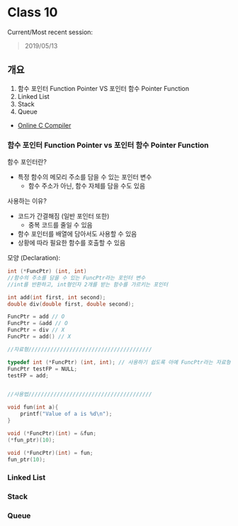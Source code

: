 # Class 10
Current/Most recent session:
> 2019/05/13

## 개요
1. 함수 포인터 Function Pointer VS 포인터 함수 Pointer Function
2. Linked List
3. Stack
4. Queue

* [Online C Compiler](https://www.jdoodle.com/c-online-compiler)

### 함수 포인터 Function Pointer vs 포인터 함수 Pointer Function
함수 포인터란?
* 특정 함수의 메모리 주소를 담을 수 있는 포인터 변수
  * 함수 주소가 아닌, 함수 자체를 담을 수도 있음

사용하는 이유?
* 코드가 간결해짐 (일반 포인터 또한)
  * 중복 코드를 줄일 수 있음 
* 함수 포인터를 배열에 담아서도 사용할 수 있음
* 상황에 따라 필요한 함수를 호출할 수 있음

모양 (Declaration):
```c
int (*FuncPtr) (int, int)
//함수의 주소를 담을 수 있는 FuncPtr라는 포인터 변수
//int를 반환하고, int형인자 2개를 받는 함수를 가르키는 포인터 

int add(int first, int second);
double div(double first, double second);

FuncPtr = add // O
FuncPtr = &add // O
FuncPtr = div // X
FuncPtr = add() // X

//자료형///////////////////////////////////////

typedef int (*FuncPtr) (int, int); // 사용하기 쉽도록 아예 FuncPtr라는 자료형으로 만듦
FuncPtr testFP = NULL;
testFP = add;


//사용법///////////////////////////////////////

void fun(int a){
    printf("Value of a is %d\n");
}

void (*FuncPtr)(int) = &fun;
(*fun_ptr)(10);

void (*FuncPtr)(int) = fun;
fun_ptr(10);
```

### Linked List
### Stack
### Queue
